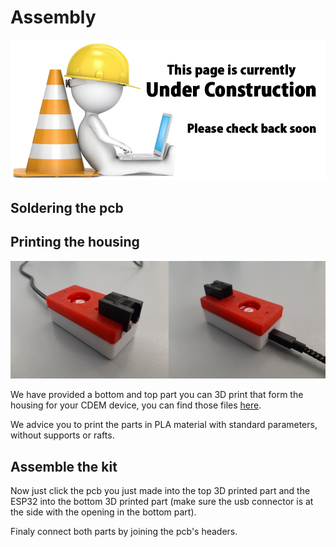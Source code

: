# Assembly

![UNDER CONSTRUCTION](./images/underconstruction.jpg)

## Soldering the pcb

<!-- TODO - Place here a movie of the soldering procedure. -->

## Printing the housing

![image](./images/afbeelding1.jpg)

We have provided a bottom and top part you can 3D print that form the housing for your CDEM device, you can find those files [here](https://github.com/pwo-iot-opportunities/smartmeter_housing).

We advice you to print the parts in PLA material with standard parameters, without supports or rafts.

## Assemble the kit

Now just click the pcb you just made into the top 3D printed part and the ESP32 into the bottom 3D printed part (make sure the usb connector is at the side with the opening in the bottom part).

Finaly connect both parts by joining the pcb's headers.

